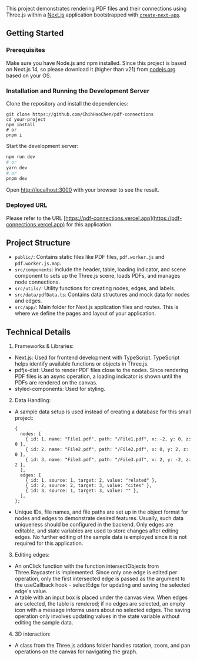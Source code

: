 
This project demonstrates rendering PDF files and their connections using Three.js within a [Next.js](https://nextjs.org/) application bootstrapped with [`create-next-app`](https://github.com/vercel/next.js/tree/canary/packages/create-next-app).

## Getting Started

### Prerequisites

Make sure you have Node.js and npm installed. 
Since this project is based on Next.js 14, so please download it (higher than v21) from [nodejs.org](https://nodejs.org/en/download/package-manager) based on your OS.

### Installation and Running the Development Server

Clone the repository and install the dependencies:

```
git clone https://github.com/ChihHaoChen/pdf-connections
cd your-project
npm install
# or
pnpm i
```
Start the development server:

```bash
npm run dev
# or
yarn dev
# or
pnpm dev
```

Open [http://localhost:3000](http://localhost:3000) with your browser to see the result.


### Deployed URL

Please refer to the URL [https://pdf-connections.vercel.app](https://pdf-connections.vercel.app) for this application.


## Project Structure
- `public/`: Contains static files like PDF files, `pdf.worker.js` and `pdf.worker.js.map`.
- `src/components`: include the header, table, loading indicator, and scene component to sets up the Three.js scene, loads PDFs, and manages node connections.
- `src/utils/`: Utility functions for creating nodes, edges, and labels.
- `src/data/pdfData.ts`: Contains data structures and mock data for nodes and edges.
- `src/app/`: Main folder for Next.js application files and routes. This is where we define the pages and layout of your application.

## Technical Details

1. Frameworks & Libraries: 
- Next.js: Used for frontend development with TypeScript. TypeScript helps identify available functions or objects in Three.js.
- pdfjs-dist: Used to render PDF files close to the nodes. Since rendering PDF files is an async operation, a loading indicator is shown until the PDFs are rendered on the canvas.
- styled-components: Used for styling.
2. Data Handling: 
- A sample data setup is used instead of creating a database for this small project:
    
    ```
    {
      nodes: [
        { id: 1, name: "File1.pdf", path: "/File1.pdf", x: -2, y: 0, z: 0 },
        { id: 2, name: "File2.pdf", path: "/File2.pdf", x: 0, y: 2, z: 0 },
        { id: 3, name: "File3.pdf", path: "/File3.pdf", x: 2, y: -2, z: 2 },
      ],
      edges: [
        { id: 1, source: 1, target: 2, value: "related" },
        { id: 2, source: 2, target: 3, value: "cites" },
        { id: 3, source: 1, target: 3, value: "" },
      ],
    };
    ```
    
- Unique IDs, file names, and file paths are set up in the object format for nodes and edges to demonstrate desired features. Usually, such data uniqueness should be configured in the backend. Only edges are editable, and state variables are used to store changes after editing edges. No further editing of the sample data is employed since it is not required for this application.
    
3. Editing edges: 
- An onClick function with the function intersectObjects from Three.Raycaster is implemented. Since only one edge is edited per operation, only the first intersected edge is passed as the argument to the useCallback hook - selectEdge for updating and saving the selected edge's value.
- A table with an input box is placed under the canvas view. When edges are selected, the table is rendered; if no edges are selected, an empty icon with a message informs users about no selected edges. The saving operation only involves updating values in the state variable without editing the sample data.
4. 3D interaction: 
- A class from the Three.js addons folder handles rotation, zoom, and pan operations on the canvas for navigating the graph.

